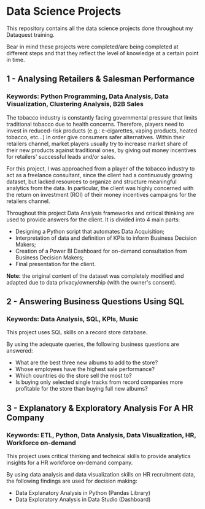 # Data Science Projects
This repository contains all the data science projects done throughout my Dataquest training.

Bear in mind these projects were completed/are being completed at different steps and that they reflect the level of knowledge at a certain point in time.

## 1 - Analysing Retailers & Salesman Performance 
### Keywords: Python Programming, Data Analysis, Data Visualization, Clustering Analysis, B2B Sales 

The tobacco industry is constantly facing governmental pressure that limits traditional tobacco due to health concerns. Therefore, players need to invest in reduced-risk products (e.g.: e-cigarettes, vaping products, heated tobacco, etc...) in order give consumers safer alternatives. Within their retailers channel, market players usually try to increase market share of their new products against traditional ones, by giving out money incentives for retailers' successful leads and/or sales.

For this project, I was approached from a player of the tobacco industry to act as a freelance consultant, since the client had a continuously growing dataset, but lacked resources to organize and structure meaningful analytics from the data. In particular, the client was highly concerned with the return on investment (ROI) of their money incentives campaigns for the retailers channel.    

Throughout this project Data Analysis frameworks and critical thinking are used to provide answers for the client. 
It is divided into 4 main parts:
- Designing a Python script that automates Data Acquisition; 
- Interpretation of data and definition of KPIs to inform Business Decision Makers;
- Creation of a Power BI Dashboard for on-demand consultation from Business Decision Makers;
- Final presentation for the client.

**Note:** the original content of the dataset was completely modified and adapted due to data privacy/ownership (with the owner's consent).

## 2 - Answering Business Questions Using SQL  
### Keywords: Data Analysis, SQL, KPIs, Music

This project uses SQL skills on a record store database.

By using the adequate queries, the following business questions are answered:

- What are the best three new albums to add to the store?
- Whose employees have the highest sale performance?
- Which countries do the store sell the most to?
- Is buying only selected single tracks from record companies more profitable for the store than buying full new albums?

## 3 - Explanatory & Exploratory Analysis For A HR Company  
### Keywords: ETL, Python, Data Analysis, Data Visualization, HR, Workforce on-demand

This project uses critical thinking and technical skills to provide analytics insights for a HR workforce on-demand company.

By using data analysis and data visualization skills on HR recruitment data, the following findings are used for decision making:
- Data Explanatory Analysis in Python (Pandas Library)
- Data Exploratory Analysis in Data Studio (Dashboard)
